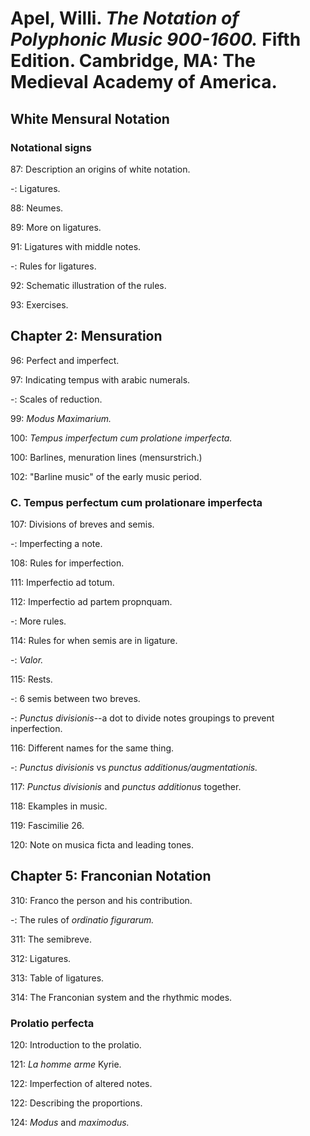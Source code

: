 # Apel, Willi. *The Notation of Polyphonic Music 900-1600.* Fifth Edition. Cambridge, MA: The Medieval Academy of America.  

## White Mensural Notation  

### Notational signs  

87: Description an origins of white notation.  

-: Ligatures.  

88: Neumes.  

89: More on ligatures. 

91: Ligatures with middle notes.  

-: Rules for ligatures.  

92: Schematic illustration of the rules.  

93: Exercises.  

## Chapter 2: Mensuration  

96: Perfect and imperfect.  

97: Indicating tempus with arabic numerals.  

-: Scales of reduction.  

99: *Modus Maximarium.*  

100: *Tempus imperfectum cum prolatione imperfecta.*  

100: Barlines, menuration lines (mensurstrich.)  

102: "Barline music" of the early music period.  

### C. Tempus perfectum cum prolationare imperfecta

107: Divisions of breves and semis.  

-: Imperfecting a note.   

108: Rules for imperfection.    

111: Imperfectio ad totum.  

112: Imperfectio ad partem propnquam.  

-: More rules.  

114: Rules for when semis are in ligature.  

-: *Valor.*  

115: Rests.  

-: 6 semis between two breves.  

-: *Punctus divisionis*--a dot to divide notes groupings to prevent inperfection.    

116: Different names for the same thing.  

-: *Punctus divisionis* vs *punctus additionus/augmentationis.*  

117: *Punctus divisionis* and *punctus additionus* together.  

118: Ekamples in music.  

119: Fascimilie 26.  

120: Note on musica ficta and leading tones.  

## Chapter 5: Franconian Notation  

310: Franco the person and his contribution.  
 
-: The rules of *ordinatio figurarum.*  

311: The semibreve.  

312: Ligatures.  

313: Table of ligatures.  

314: The Franconian system and the rhythmic modes.  

### Prolatio perfecta  

120: Introduction to the prolatio.  

121: *La homme arme* Kyrie.  

122: Imperfection of altered notes.  

122: Describing the proportions. 

124: *Modus* and *maximodus.*  
